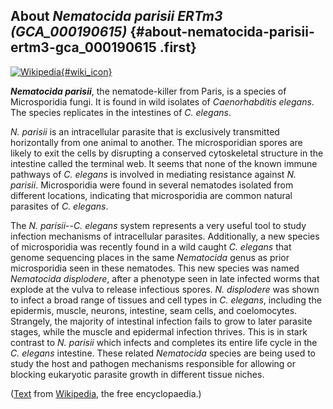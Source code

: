 About *Nematocida parisii ERTm3 (GCA\_000190615)* {#about-nematocida-parisii-ertm3-gca_000190615 .first}
-------------------------------------------------

[![Wikipedia](/img/wikipedia_logo_v2_en.png){#wiki_icon}](http://en.wikipedia.org/wiki/Nematocida_parisii)

***Nematocida parisii***, the nematode-killer from Paris, is a species
of Microsporidia fungi. It is found in wild isolates of *Caenorhabditis
elegans*. The species replicates in the intestines of *C. elegans*.

*N. parisii* is an intracellular parasite that is exclusively
transmitted horizontally from one animal to another. The microsporidian
spores are likely to exit the cells by disrupting a conserved
cytoskeletal structure in the intestine called the terminal web. It
seems that none of the known immune pathways of *C. elegans* is involved
in mediating resistance against *N. parisii*. Microsporidia were found
in several nematodes isolated from different locations, indicating that
microsporidia are common natural parasites of *C. elegans*.

The *N. parisii*--*C. elegans* system represents a very useful tool to
study infection mechanisms of intracellular parasites. Additionally, a
new species of microsporidia was recently found in a wild caught *C.
elegans* that genome sequencing places in the same *Nematocida* genus as
prior microsporidia seen in these nematodes. This new species was named
*Nematocida displodere*, after a phenotype seen in late infected worms
that explode at the vulva to release infectious spores. *N. displodere*
was shown to infect a broad range of tissues and cell types in *C.
elegans*, including the epidermis, muscle, neurons, intestine, seam
cells, and coelomocytes. Strangely, the majority of intestinal infection
fails to grow to later parasite stages, while the muscle and epidermal
infection thrives. This is in stark contrast to *N. parisii* which
infects and completes its entire life cycle in the *C. elegans*
intestine. These related *Nematocida* species are being used to study
the host and pathogen mechanisms responsible for allowing or blocking
eukaryotic parasite growth in different tissue niches.

([Text](http://en.wikipedia.org/wiki/Nematocida_parisii) from
[Wikipedia](http://en.wikipedia.org/), the free encyclopaedia.)

